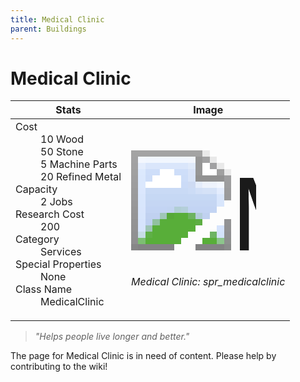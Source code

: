```yaml
---
title: Medical Clinic
parent: Buildings
---
```

# Medical Clinic

[//]: # (Pre-generated content)
<table><thead><tr><th>Stats</th><th>Image</th></tr></thead><tbody><tr><td><dl><dt>Cost</dt><dd>10 Wood<br>50 Stone<br>5 Machine Parts<br>20 Refined Metal</dd><dt>Capacity</dt><dd>2 Jobs</dd><dt>Research Cost</dt><dd>200</dd><dt>Category</dt><dd>Services</dd><dt>Special Properties</dt><dd>None</dd><dt>Class Name</dt><dd>MedicalClinic</dd></dl></td><td><style>.building-image {width: 200px;height: 200px;overflow: hidden;position: relative;}.building-image img {image-rendering: pixelated;object-fit: none;transform: scale(10);transform-origin: left top;position: absolute;left: 0;top: 0;}</style><div class="building-image"><img style="object-position: -274px -963px;" src="https://tfe2-wiki.github.io/assets/sprites.png" alt="Medical Clinic Back"><img style="object-position: -252px -963px;" src="https://tfe2-wiki.github.io/assets/sprites.png" alt="Medical Clinic"></div><i>Medical Clinic: spr_medicalclinic</i></td></tr></tbody></table><blockquote><i>"Helps people live longer and better."</i></blockquote>

The page for Medical Clinic is in need of content. Please help by contributing to the wiki!
